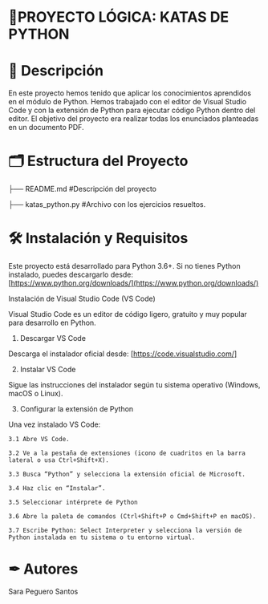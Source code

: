 #  📝PROYECTO LÓGICA: KATAS DE PYTHON


# 📖 Descripción


En este proyecto hemos tenido que aplicar los conocimientos aprendidos en el módulo de Python. Hemos trabajado con el editor de Visual Studio Code y con la extensión de Python para ejecutar código Python dentro del editor. El objetivo del proyecto era realizar todas los enunciados planteadas en un documento PDF.


# 🗂 Estructura del Proyecto


├── README.md #Descripción del proyecto

├── katas_python.py #Archivo con los ejercicios resueltos. 


# 🛠 Instalación y Requisitos


Este proyecto está desarrollado para Python 3.6+. Si no tienes Python instalado, puedes descargarlo desde:  
  [https://www.python.org/downloads/](https://www.python.org/downloads/)  
 
Instalación de Visual Studio Code (VS Code)

Visual Studio Code es un editor de código ligero, gratuito y muy popular para desarrollo en Python.

1. Descargar VS Code
   
Descarga el instalador oficial desde:
[https://code.visualstudio.com/]

2. Instalar VS Code
   
Sigue las instrucciones del instalador según tu sistema operativo (Windows, macOS o Linux).

3. Configurar la extensión de Python
   
Una vez instalado VS Code:

    3.1 Abre VS Code.
   
    3.2 Ve a la pestaña de extensiones (icono de cuadritos en la barra lateral o usa Ctrl+Shift+X).
   
    3.3 Busca “Python” y selecciona la extensión oficial de Microsoft.
   
    3.4 Haz clic en “Instalar”.
   
    3.5 Seleccionar intérprete de Python
   
    3.6 Abre la paleta de comandos (Ctrl+Shift+P o Cmd+Shift+P en macOS).
   
    3.7 Escribe Python: Select Interpreter y selecciona la versión de Python instalada en tu sistema o tu entorno virtual.
   

# ✒ Autores


Sara Peguero Santos
